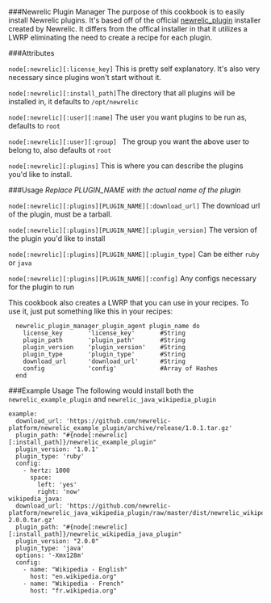 ###Newrelic Plugin Manager
The purpose of this cookbook is to easily install Newrelic plugins. It's based off of the official [newrelic_plugin](https://github.com/newrelic-platform/newrelic_plugins_chef) installer created by Newrelic. It differs from the offical installer in that it utilizes a LWRP eliminating the need to create a recipe for each plugin. 

###Attributes

`node[:newrelic][:license_key]` This is pretty self explanatory. It's also very necessary since plugins won't start without it.

`node[:newrelic][:install_path]`The directory that all plugins will be installed in, it defaults to `/opt/newrelic`

`node[:newrelic][:user][:name]` The user you want plugins to be run as, defaults to `root`

`node[:newrelic][:user][:group] ` The group you want the above user to belong to, also defaults ot `root`

`node[:newrelic][:plugins]` This is where you can describe the plugins you'd like to install.

###Usage
*Replace PLUGIN_NAME with the actual name of the plugin*

`node[:newrelic][:plugins][PLUGIN_NAME][:download_url]` The download url of the plugin, must be a tarball.
 
`node[:newrelic][:plugins][PLUGIN_NAME][:plugin_version]` The version of the plugin you'd like to install
 
`node[:newrelic][:plugins][PLUGIN_NAME][:plugin_type]` Can be either `ruby` or `java`

`node[:newrelic][:plugins][PLUGIN_NAME][:config]` Any configs necessary for the plugin to run

This cookbook also creates a LWRP that you can use in your recipes. To use it, just put something like this in your recipes:

```
  newrelic_plugin_manager_plugin_agent plugin_name do
    license_key       'license_key'       #String
    plugin_path       'plugin_path'       #String
    plugin_version    'plugin_version'    #String
    plugin_type       'plugin_type'       #String
    download_url      'download_url'      #String
    config            'config'            #Array of Hashes
  end
```


###Example Usage
The following would install both the `newrelic_example_plugin` and `newrelic_java_wikipedia_plugin`

    example:
      download_url: 'https://github.com/newrelic-platform/newrelic_example_plugin/archive/release/1.0.1.tar.gz'
      plugin_path: "#{node[:newrelic][:install_path]}/newrelic_example_plugin"
      plugin_version: '1.0.1'
      plugin_type: 'ruby'
      config:
        - hertz: 1000
          space:
            left: 'yes'
            right: 'now'
    wikipedia_java:
      download_url: 'https://github.com/newrelic-platform/newrelic_java_wikipedia_plugin/raw/master/dist/newrelic_wikipedia_plugin-2.0.0.tar.gz'
      plugin_path: "#{node[:newrelic][:install_path]}/newrelic_wikipedia_java_plugin"
      plugin_version: "2.0.0"
      plugin_type: 'java'
      options: '-Xmx128m'
      config:
        - name: "Wikipedia - English"
          host: "en.wikipedia.org"
        - name: "Wikipedia - French"
          host: "fr.wikipedia.org"
